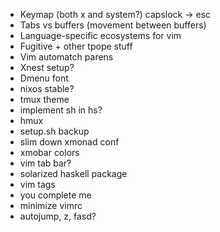 *   Keymap (both x and system?) capslock -> esc
*   Tabs vs buffers (movement between buffers)
*   Language-specific ecosystems for vim
*   Fugitive + other tpope stuff
*   Vim automatch parens
*   Xnest setup?
*   Dmenu font
*   nixos stable?
*   tmux theme
*   implement sh in hs?
*   hmux
*   setup.sh backup
*   slim down xmonad conf
*   xmobar colors
*   vim tab bar?
*   solarized haskell package
*   vim tags
*   you complete me
*   minimize vimrc
*   autojump, z, fasd?
